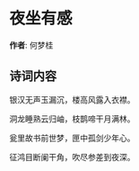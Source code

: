 # 夜坐有感

**作者**: 何梦桂

## 诗词内容

银汉无声玉漏沉，楼高风露入衣襟。

洞龙睡熟云归岫，枝鹊啼干月满林。

瓮里故书前世梦，匣中孤剑少年心。

征鸿目断阑干角，吹尽参差到夜深。

